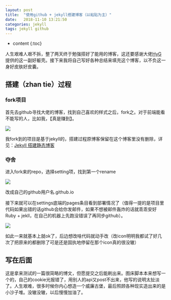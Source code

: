 ```yaml
---
layout: post
title:  "使用github + jekyll搭建博客（以粘贴为主）"
date:   2018-11-10 13:21:50
categories: jekyll
tags: jekyll github
---
```


* content
{:toc}

人生艰难人艰不拆，整了两天终于勉强搭好了能用的博客，这还要感谢大佬[HyG](https://github.com/Gaohaoyanghttps://ww2.sinaimg.cn/large/bfe05ea9ly1fx2vvay155j20fh0cwgq3.jpg)提供的这一副好躯壳。接下来我将自己写好各种总结来填充这个博客，以不负这一身好皮肤好皮囊。

## 搭建（zhan tie）过程

### fork项目
首先去github寻找大佬的博客，找到自己喜欢的样式之后，fork之。对于前端能看不能写的人，比如我，【真是赚到】。


![](https://ww2.sinaimg.cn/large/bfe05ea9ly1fx2vvay155j20fh0cwgq3.jpg)

我fork到的项目是基于jekyll的，搭建过程原博客保留在这个博客里没有删除，详见：[Jekyll 搭建静态博客](https://bhmulberry.github.io/2015/02/15/create-my-blog-with-jekyll/)

### 夺舍
进入fork来的repo，选择setting项，找到第一个rename

![](https://ww2.sinaimg.cn/large/bfe05ea9ly1fx2w2gg75qj20ju08xgm4.jpg)

改成自己的github用户名.github.io

接下来就可以在settings底端的pages条目看到部署情况了（值得一提的是项目里代码如果出错的话github会给你发邮件，如果不想被邮件轰炸的话就乖乖安好Ruby + jekll，在自己的机器上先跑没错误了再同步github）。

![](https://ww2.sinaimg.cn/large/bfe05ea9ly1fx2w6h57z0j20ms07b74k.jpg)

如此一来就基本上就ok了，后边想改啥代码就动手改（改icon明明我都试了好几次了把原来的都删除了可是还是固执地停留在那个icon真的很没辙）


## 写在后面
这是拿来测试的一篇很简略的博文，但愿提交之后能刷出来。图床脚本本来想写一个的，自己的cookie光报错了，用别人的api又post不出来，他写的说明太扯淡了。人生艰难，很多时候你内心想造一个威廉古堡，最后照顾各种现实造出来的是小沙子堆。没辙没辙，以后慢慢加油了。





